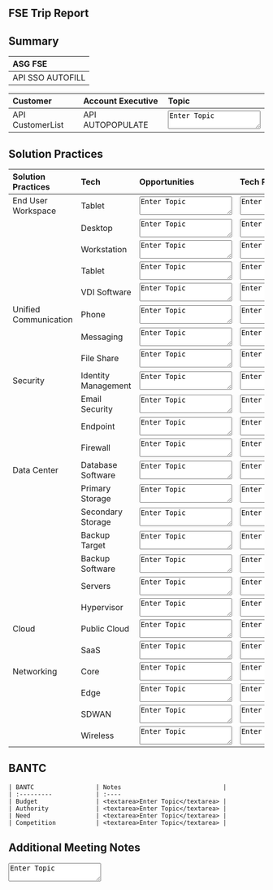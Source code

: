 ## FSE Trip Report

<h2 id="summary">Summary</h2>

| ASG FSE            |
| :---------         |                    
| API SSO AUTOFILL   |

| Customer           | Account Executive    | Topic                            |
| :---------         | :------------------  | :----                            |
| API CustomerList   | API AUTOPOPULATE     | <textarea>Enter Topic</textarea> |

<h2 id="solution practices">Solution Practices</h2>

  | Solution Practices    | Tech                | Opportunities                    | Tech Profile                     |
  | :---------            | :----               | :----                            |:----                             |
  | End User Workspace    | Tablet              | <textarea>Enter Topic</textarea> | <textarea>Enter Topic</textarea> |
  |                       | Desktop             | <textarea>Enter Topic</textarea> | <textarea>Enter Topic</textarea> |
  |                       | Workstation         | <textarea>Enter Topic</textarea> | <textarea>Enter Topic</textarea> |
  |                       | Tablet              | <textarea>Enter Topic</textarea> | <textarea>Enter Topic</textarea> |
  |                       | VDI Software        | <textarea>Enter Topic</textarea> | <textarea>Enter Topic</textarea> |
  | Unified Communication | Phone               | <textarea>Enter Topic</textarea> | <textarea>Enter Topic</textarea> |
  |                       | Messaging           | <textarea>Enter Topic</textarea> | <textarea>Enter Topic</textarea> |
  |                       | File Share          | <textarea>Enter Topic</textarea> | <textarea>Enter Topic</textarea> |
  | Security              | Identity Management | <textarea>Enter Topic</textarea> | <textarea>Enter Topic</textarea> |
  |                       | Email Security      | <textarea>Enter Topic</textarea> | <textarea>Enter Topic</textarea> |
  |                       | Endpoint            | <textarea>Enter Topic</textarea> | <textarea>Enter Topic</textarea> |
  |                       | Firewall            | <textarea>Enter Topic</textarea> | <textarea>Enter Topic</textarea> |
  | Data Center           | Database Software   | <textarea>Enter Topic</textarea> | <textarea>Enter Topic</textarea> |
  |                       | Primary Storage     | <textarea>Enter Topic</textarea> | <textarea>Enter Topic</textarea> |
  |                       | Secondary Storage   | <textarea>Enter Topic</textarea> | <textarea>Enter Topic</textarea> |  
  |                       | Backup Target       | <textarea>Enter Topic</textarea> | <textarea>Enter Topic</textarea> |
  |                       | Backup Software     | <textarea>Enter Topic</textarea> | <textarea>Enter Topic</textarea> |
  |                       | Servers             | <textarea>Enter Topic</textarea> | <textarea>Enter Topic</textarea> |
  |                       | Hypervisor          | <textarea>Enter Topic</textarea> | <textarea>Enter Topic</textarea> |
  | Cloud                 | Public Cloud        | <textarea>Enter Topic</textarea> | <textarea>Enter Topic</textarea> |
  |                       | SaaS                | <textarea>Enter Topic</textarea> | <textarea>Enter Topic</textarea> |
  | Networking            | Core                | <textarea>Enter Topic</textarea> | <textarea>Enter Topic</textarea> |
  |                       | Edge                | <textarea>Enter Topic</textarea> | <textarea>Enter Topic</textarea> |
  |                       | SDWAN               | <textarea>Enter Topic</textarea> | <textarea>Enter Topic</textarea> |
  |                       | Wireless            | <textarea>Enter Topic</textarea> | <textarea>Enter Topic</textarea> |

  <h2 id="bantc">BANTC</h2>

    | BANTC                 | Notes                            |
    | :---------            | :----                                   
    | Budget                | <textarea>Enter Topic</textarea> |
    | Authority             | <textarea>Enter Topic</textarea> |
    | Need                  | <textarea>Enter Topic</textarea> |
    | Competition           | <textarea>Enter Topic</textarea> |

  <h2 id="additionalMeetingNotes">Additional Meeting Notes</h2>

  <textarea>Enter Topic</textarea>
